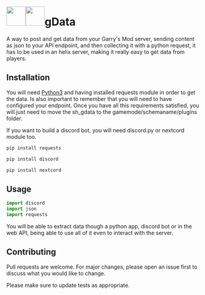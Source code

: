 # <img src="https://upload.wikimedia.org/wikipedia/commons/3/34/Gmod_logo.png" height=50></img><img src="https://upload.wikimedia.org/wikipedia/commons/thumb/c/c3/Python-logo-notext.svg/1869px-Python-logo-notext.svg.png" height=50></img>gData
A way to post and get data from your Garry's Mod server, sending content as json to your API endpoint, and then collecting it with a python request, it has to be used in an helix server, making it really easy to get data from players.

## Installation

You will need [Python3](https://www.python.org) and having installed requests module in order to get the data. Is also important to remember that you will need to have configured your endpoint. Once you have all this requirements satisfied, you will just need to move the sh_gdata to the gamemode/schemaname/plugins folder.

If you want to build a discord bot, you will need discord.py or nextcord module too.

```bash
pip install requests
```
```bash
pip install discord
```
```bash
pip install nextcord
```

## Usage

```python
import discord
import json
import requests

```

You will be able to extract data though a python app, discord bot or in the web API, being able to use all of it even to interact with the server.

## Contributing

Pull requests are welcome. For major changes, please open an issue first
to discuss what you would like to change.

Please make sure to update tests as appropriate.
